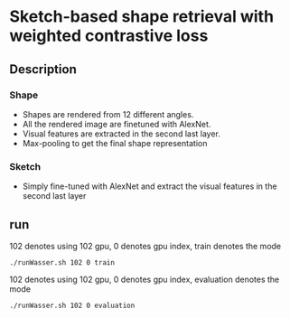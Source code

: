# Sketch-based shape retrieval with weighted contrastive loss


## Description

### Shape

* Shapes are rendered from 12 different angles. 
* All the rendered image are finetuned with AlexNet.
* Visual features are extracted in the second last layer.
* Max-pooling to get the final shape representation

### Sketch
* Simply fine-tuned with AlexNet and extract the visual features in the second last layer



## run
102 denotes using 102 gpu, 0 denotes gpu index, train denotes the mode 
```
./runWasser.sh 102 0 train
```
102 denotes using 102 gpu, 0 denotes gpu index, evaluation denotes the mode 
```
./runWasser.sh 102 0 evaluation
```


